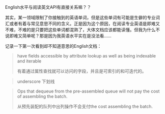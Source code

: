 English水平与阅读英文API有直接关系嘛？？

其实，某一领域限制了你接触到的英语单词，但是这些单词有可能是生僻的专业词汇或者有着与常见意思不同的含义。正是因为这个原因，在阅读专业英语是即难又不难，不难的是只要把这些单词都混熟了，大体文档应该都能读懂。但我为什么不说即难又简单呢？那是因为我英语水平实在是没法看……

记录一下第一次看到却不知道意思的English文档：

> have fields accessible by attribute lookup as well as being indexable and iterable
>
> 有着通过属性查找就可以访问的字段，并且是可索引的和可迭代的。

> underscore  下划线

> Ops that dequeue from the pre-assembled queue will not pay the cost of assembling the batch.
>
> 从预先装配的队列中出列操作不会支付the cost assembling the batch.
